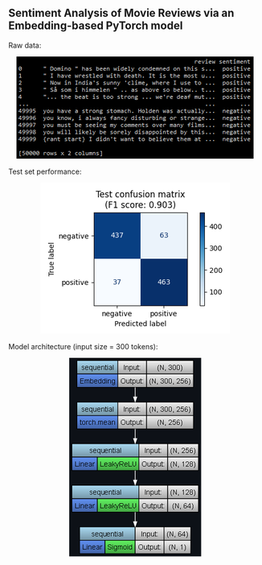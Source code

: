 ## Sentiment Analysis of Movie Reviews via an Embedding-based PyTorch model

Raw data:

<p align="center">
	<img src="raw_data.png"/>
</p>

Test set performance:

<p align="center">
	<img src="test_confusion_matrix.png"/>
</p>

Model architecture (input size = 300 tokens):

<p align="center">
	<img src="model_architecture.png"/>
</p>
